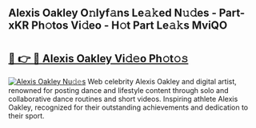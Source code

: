 ## Alexis Oakley O𝚗lyf𝚊ns Le𝚊𝚔ed N𝚞𝚍es - Part-xKR Ph𝚘tos Vi𝚍eo - H𝚘t Part Le𝚊𝚔s MviQO

# <h2><a href="http://hf92c5.feru.top/?c=Alexis+Oakley">🔗 👉 🔴 Alexis Oakley Vi𝚍𝚎o Ph𝚘t𝚘𝚜</a></h2>

[![Alexis Oakley Nu𝚍𝚎s](https://i.imgur.com/0TWrTi3.gif)](http://hf92c5.feru.top/?c=Alexis+Oakley)
Web celebrity Alexis Oakley and digital artist, renowned for posting dance and lifestyle content through solo and collaborative dance routines and short videos. Inspiring athlete Alexis Oakley, recognized for their outstanding achievements and dedication to their sport. 
